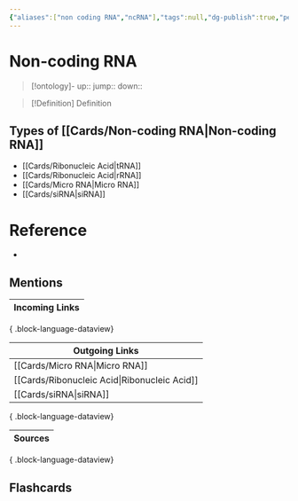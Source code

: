 ```yaml
---
{"aliases":["non coding RNA","ncRNA"],"tags":null,"dg-publish":true,"permalink":"/cards/non-coding-rna/","dgPassFrontmatter":true}
---
```


# Non-coding RNA

> [!ontology]-
> up:: 
> jump:: 
> down:: 

> [!Definition] Definition

## Types of [[Cards/Non-coding RNA\|Non-coding RNA]]

- [[Cards/Ribonucleic Acid\|tRNA]]
- [[Cards/Ribonucleic Acid\|rRNA]]
- [[Cards/Micro RNA\|Micro RNA]]
- [[Cards/siRNA\|siRNA]]

# Reference

- 

## Mentions

| Incoming Links |
| -------------- |

{ .block-language-dataview}

| Outgoing Links                                  |
| ----------------------------------------------- |
| [[Cards/Micro RNA\|Micro RNA]]               |
| [[Cards/Ribonucleic Acid\|Ribonucleic Acid]] |
| [[Cards/siRNA\|siRNA]]                       |

{ .block-language-dataview}

| Sources |
| ------- |

{ .block-language-dataview}

## Flashcards